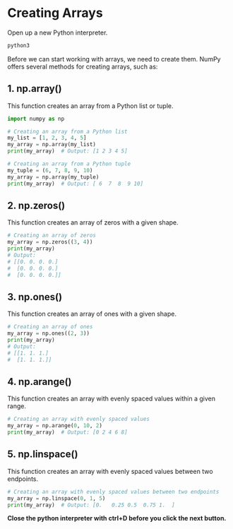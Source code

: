 # Creating Arrays

Open up a new Python interpreter.

```bash
python3
```

Before we can start working with arrays, we need to create them. NumPy offers several methods for creating arrays, such as:

## 1. np.array()

This function creates an array from a Python list or tuple.

```python
import numpy as np

# Creating an array from a Python list
my_list = [1, 2, 3, 4, 5]
my_array = np.array(my_list)
print(my_array)  # Output: [1 2 3 4 5]

# Creating an array from a Python tuple
my_tuple = (6, 7, 8, 9, 10)
my_array = np.array(my_tuple)
print(my_array)  # Output: [ 6  7  8  9 10]
```

## 2. np.zeros()

This function creates an array of zeros with a given shape.

```python
# Creating an array of zeros
my_array = np.zeros((3, 4))
print(my_array)
# Output:
# [[0. 0. 0. 0.]
#  [0. 0. 0. 0.]
#  [0. 0. 0. 0.]]
```

## 3. np.ones()

This function creates an array of ones with a given shape.

```python
# Creating an array of ones
my_array = np.ones((2, 3))
print(my_array)
# Output:
# [[1. 1. 1.]
#  [1. 1. 1.]]
```

## 4. np.arange()

This function creates an array with evenly spaced values within a given range.

```python
# Creating an array with evenly spaced values
my_array = np.arange(0, 10, 2)
print(my_array)  # Output: [0 2 4 6 8]
```

## 5. np.linspace()

This function creates an array with evenly spaced values between two endpoints.

```python
# Creating an array with evenly spaced values between two endpoints
my_array = np.linspace(0, 1, 5)
print(my_array)  # Output: [0.   0.25 0.5  0.75 1.  ]
```

**Close the python interpreter with ctrl+D before you click the next button.**
